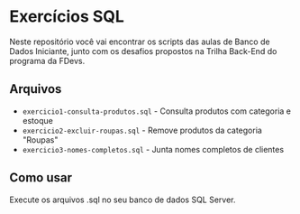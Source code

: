 # Exercícios SQL

Neste repositório você vai encontrar os scripts das aulas de Banco de Dados Iniciante, junto com os desafios propostos na Trilha Back-End do programa da FDevs.

## Arquivos

- `exercicio1-consulta-produtos.sql` - Consulta produtos com categoria e estoque
- `exercicio2-excluir-roupas.sql` - Remove produtos da categoria "Roupas"  
- `exercicio3-nomes-completos.sql` - Junta nomes completos de clientes

## Como usar

Execute os arquivos .sql no seu banco de dados SQL Server.